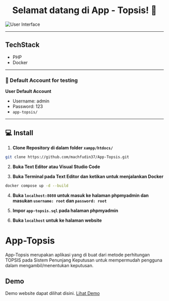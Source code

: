 <h1 align="center">Selamat datang di App - Topsis! 👋</h1>

![User Interface](https://github.com/machfudin37/App-Topsis/blob/main/app/user-interface.png?raw=true)


------------
## TechStack

- PHP
- Docker



------------

 ### 👤 Default Account for testing
	
**User Default Account**
- Username: admin
- Password: 123
- ```app-topsis/```

------------

## 💻 Install

1. **Clone Repository di dalam folder ```xampp/htdocs/```**
```bash
git clone https://github.com/machfudin37/App-Topsis.git
```

2. **Buka Text Editor atau Visual Studio Code**

3. **Buka Terminal pada Text Editor dan ketikan untuk menjalankan Docker**
```bash
docker compose up -d --build
```

4. **Buka ```localhost:8080``` untuk masuk ke halaman phpmyadmin dan masukan ```username: root``` dan ```password: root```**

5. **Impor ```app-topsis.sql``` pada halaman phpmyadmin**

6. **Buka ```localhost``` untuk ke halaman website**

# App-Topsis
App-Topsis merupakan aplikasi yang di buat dari metode perhitungan TOPSIS pada Sistem Penunjang Keputusan untuk mempermudah pengguna dalam mengambil/menentukan keputusan.

## Demo
Demo website dapat dilihat disini. [Lihat Demo](https://youtu.be/6akZ-BGAYNs)